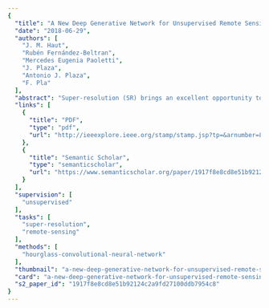 ```yaml
---
{
  "title": "A New Deep Generative Network for Unsupervised Remote Sensing Single-Image Super-Resolution",
  "date": "2018-06-29",
  "authors": [
    "J. M. Haut",
    "Rubén Fernández-Beltran",
    "Mercedes Eugenia Paoletti",
    "J. Plaza",
    "Antonio J. Plaza",
    "F. Pla"
  ],
  "abstract": "Super-resolution (SR) brings an excellent opportunity to improve a wide range of different remote sensing applications. SR techniques are concerned about increasing the image resolution while providing finer spatial details than those captured by the original acquisition instrument. Therefore, SR techniques are particularly useful to cope with the increasing demand remote sensing imaging applications requiring fine spatial resolution. Even though different machine learning paradigms have been successfully applied in SR, more research is required to improve the SR process without the need of external high-resolution (HR) training examples. This paper proposes a new convolutional generator model to super-resolve low-resolution (LR) remote sensing data from an unsupervised perspective. That is, the proposed generative network is able to initially learn relationships between the LR and HR domains throughout several convolutional, downsampling, batch normalization, and activation layers. Then, the data are symmetrically projected to the target resolution while guaranteeing a reconstruction constraint over the LR input image. An experimental comparison is conducted using 12 different unsupervised SR methods over different test images. Our experiments reveal the potential of the proposed approach to improve the resolution of remote sensing imagery.",
  "links": [
    {
      "title": "PDF",
      "type": "pdf",
      "url": "http://ieeexplore.ieee.org/stamp/stamp.jsp?tp=&arnumber=8400496"
    },
    {
      "title": "Semantic Scholar",
      "type": "semanticscholar",
      "url": "https://www.semanticscholar.org/paper/1917f8e8cd8e51b92124c2a9fd27100ddb7954c8"
    }
  ],
  "supervision": [
    "unsupervised"
  ],
  "tasks": [
    "super-resolution",
    "remote-sensing"
  ],
  "methods": [
    "hourglass-convolutional-neural-network"
  ],
  "thumbnail": "a-new-deep-generative-network-for-unsupervised-remote-sensing-single-image-super-resolution-thumb.jpg",
  "card": "a-new-deep-generative-network-for-unsupervised-remote-sensing-single-image-super-resolution-card.jpg",
  "s2_paper_id": "1917f8e8cd8e51b92124c2a9fd27100ddb7954c8"
}
---
```


